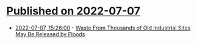 # [Published on 2022-07-07](index.md)

* [2022-07-07, 15:26:00](https://news.slashdot.org/story/22/07/07/1526243/waste-from-thousands-of-old-industrial-sites-may-be-released-by-floods?utm_source=rss1.0mainlinkanon&utm_medium=feed) - [Waste From Thousands of Old Industrial Sites May Be Released by Floods](https://news.slashdot.org/story/22/07/07/1526243/waste-from-thousands-of-old-industrial-sites-may-be-released-by-floods?utm_source=rss1.0mainlinkanon&utm_medium=feed)
